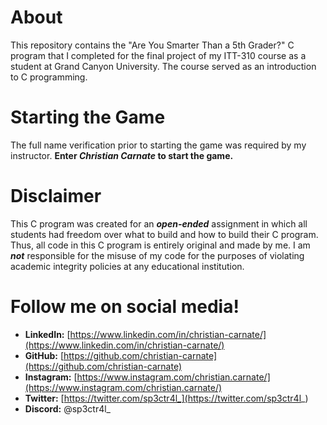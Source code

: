 # About

This repository contains the "Are You Smarter Than a 5th Grader?" C program that I completed for the final project of my ITT-310 course as a student at Grand Canyon University. The course served as an introduction to C programming.

# Starting the Game

The full name verification prior to starting the game was required by my instructor. **Enter _Christian Carnate_ to start the game.**

# Disclaimer

This C program was created for an **_open-ended_** assignment in which all students had freedom over what to build and how to build their C program. Thus, all code in this C program is entirely original and made by me. I am **_not_** responsible for the misuse of my code for the purposes of violating academic integrity policies at any educational institution.

# Follow me on social media!

- **LinkedIn:** [https://www.linkedin.com/in/christian-carnate/](https://www.linkedin.com/in/christian-carnate/)
- **GitHub:** [https://github.com/christian-carnate](https://github.com/christian-carnate)
- **Instagram:** [https://www.instagram.com/christian.carnate/](https://www.instagram.com/christian.carnate/)
- **Twitter:** [https://twitter.com/sp3ctr4l_](https://twitter.com/sp3ctr4l_)
- **Discord:** @sp3ctr4l_
